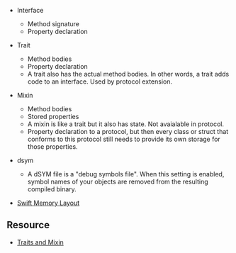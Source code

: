 
- Interface
    - Method signature
    - Property declaration
- Trait
    - Method bodies
    - Property declaration
    - A trait also has the actual method bodies. In other words, a trait adds code to an interface. Used by protocol extension.
- Mixin
    - Method bodies
    - Stored properties
    - A mixin is like a trait but it also has state. Not avaialable in protocol.
    - Property declaration to a protocol, but then every class or struct that conforms to this protocol still needs to provide its own storage for those properties.
- dsym
    - A dSYM file is a "debug symbols file". When this setting is enabled, symbol names of your objects are removed from the resulting compiled binary.


- [Swift Memory Layout](https://theswiftdev.com/memory-layout-in-swift/)


## Resource
- [Traits and Mixin](http://machinethink.net/blog/mixins-and-traits-in-swift-2.0/)


